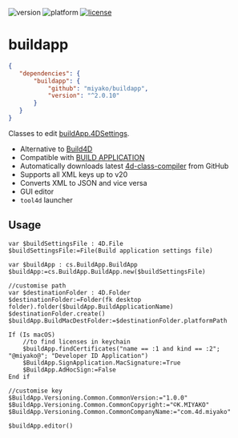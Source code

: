 ![version](https://img.shields.io/badge/version-20%2B-E23089)
![platform](https://img.shields.io/static/v1?label=platform&message=mac-intel%20|%20mac-arm%20|%20win-64&color=blue)
[![license](https://img.shields.io/github/license/miyako/4d-class-buildapp)](LICENSE)

 # buildapp

 ```json
{
	"dependencies": {
		"buildapp": {
			"github": "miyako/buildapp",
			"version": "^2.0.10"
		}
	}
}
```

Classes to edit [buildApp.4DSettings](https://doc.4d.com/4Dv20/4D/20/4D-XML-Keys-BuildApplication.100-6335734.en.html).

* Alternative to [Build4D](https://github.com/4d-depot/Build4D)
* Compatible with [BUILD APPLICATION](https://doc.4d.com/4Dv20/4D/20.2/BUILD-APPLICATION.301-6720787.en.html)
* Automatically downloads latest [4d-class-compiler](https://github.com/miyako/4d-class-compiler) from GitHub
* Supports all XML keys up to v20
* Converts XML to JSON and vice versa
* GUI editor
* `tool4d` launcher
  
## Usage

```4d
var $buildSettingsFile : 4D.File
$buildSettingsFile:=File(Build application settings file)

var $buildApp : cs.BuildApp.BuildApp
$buildApp:=cs.BuildApp.BuildApp.new($buildSettingsFile)

//customise path
var $destinationFolder : 4D.Folder
$destinationFolder:=Folder(fk desktop folder).folder($buildApp.BuildApplicationName)
$destinationFolder.create()
$buildApp.BuildMacDestFolder:=$destinationFolder.platformPath

If (Is macOS)
	//to find licenses in keychain
	$buildApp.findCertificates("name == :1 and kind == :2"; "@miyako@"; "Developer ID Application")
	$BuildApp.SignApplication.MacSignature:=True
	$BuildApp.AdHocSign:=False
End if 

//customise key
$BuildApp.Versioning.Common.CommonVersion:="1.0.0"
$BuildApp.Versioning.Common.CommonCopyright:="©︎K.MIYAKO"
$BuildApp.Versioning.Common.CommonCompanyName:="com.4d.miyako"

$buildApp.editor()
```

